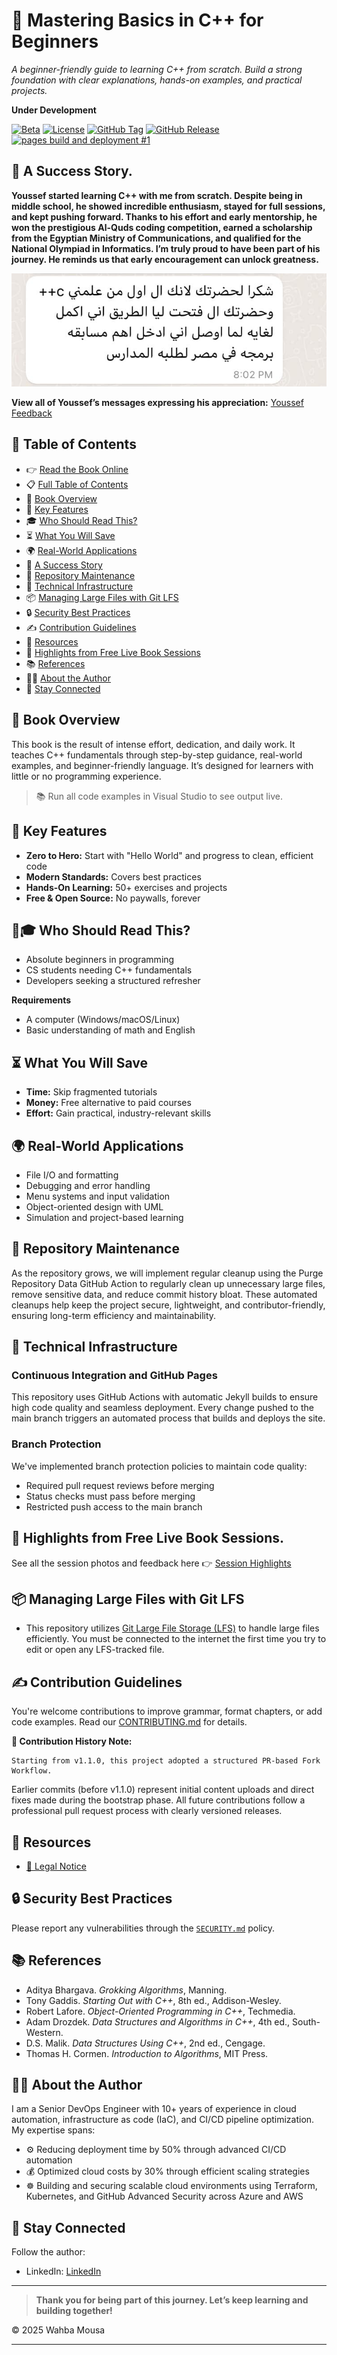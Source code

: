 # 🚀 Mastering Basics in C++ for Beginners
*A beginner-friendly guide to learning C++ from scratch. Build a strong foundation with clear explanations, hands-on examples, and practical projects.*

**Under Development**

[![Beta](https://img.shields.io/badge/Status-Beta-Purple)](https://github.com/AIOps-Vision/Mastering-Basics-in-Cpp-for-Beginners)
[![License](https://img.shields.io/badge/License-CC_BY--NC_4.0-lightgrey)](https://creativecommons.org/licenses/by-nc/4.0/)
[![GitHub Tag](https://img.shields.io/github/v/tag/AIOps-Vision/Mastering-Basics-in-Cpp-for-Beginners)](https://github.com/AIOps-Vision/Mastering-Basics-in-Cpp-for-Beginners/tags)
[![GitHub Release](https://img.shields.io/github/v/release/AIOps-Vision/Mastering-Basics-in-Cpp-for-Beginners?sort=semver)](https://github.com/AIOps-Vision/Mastering-Basics-in-Cpp-for-Beginners/releases)
[![pages build and deployment #1](https://github.com/AIOps-Vision/Mastering-Basics-in-Cpp-for-Beginners/actions/workflows/pages/pages-build-deployment/badge.svg?branch=main)](https://github.com/AIOps-Vision/Mastering-Basics-in-Cpp-for-Beginners/actions/workflows/pages/pages-build-deployment)

## 📸 A Success Story.
**Youssef started learning C++ with me from scratch. Despite being in middle school, he showed incredible enthusiasm, stayed for full sessions, and kept pushing forward. Thanks to his effort and early mentorship, he won the prestigious Al-Quds coding competition, earned a scholarship from the Egyptian Ministry of Communications, and qualified for the National Olympiad in Informatics. I’m truly proud to have been part of his journey. He reminds us that early encouragement can unlock greatness.**

![See More](./source/images/feedback/3-3-youseeffeedback.png)

**View all of Youssef’s messages expressing his appreciation:** [Youssef Feedback](./source/Success-Story.md)

## 📅 Table of Contents
- 👉 [Read the Book Online](https://aiops-vision.github.io/Mastering-Basics-in-Cpp-for-Beginners/)
- 📋 [Full Table of Contents](./index.md)
- 📖 [Book Overview](#-book-overview)
- 🎯 [Key Features](#-key-features)
- 🎓 [Who Should Read This?](#-who-should-read-this)
- ⏳ [What You Will Save](#-what-you-will-save)
- 🌍 [Real-World Applications](#-real-world-applications)
- 📸 [A Success Story](#-a-success-story)
- 🧹 [Repository Maintenance](#-repository-maintenance)
- 🚀 [Technical Infrastructure](#-technical-infrastructure)
- 📦 [Managing Large Files with Git LFS](#-managing-large-files-with-git-lfs)
- 🔒 [Security Best Practices](#-security-best-practices)
- ✍️ [Contribution Guidelines](#️-contribution-guidelines)
- 📂 [Resources](#-resources)
- 📸 [Highlights from Free Live Book Sessions](#-highlights-from-free-live-book-sessions)
- 📚 [References](#-references)
- 👨‍💻 [About the Author](#-about-the-author)
- 📩 [Stay Connected](#-stay-connected)

## 📖 Book Overview
This book is the result of intense effort, dedication, and daily work. It teaches C++ fundamentals through step-by-step guidance, real-world examples, and beginner-friendly language. It’s designed for learners with little or no programming experience.

> 📚 Run all code examples in Visual Studio to see output live.

## 🎯 Key Features
- **Zero to Hero:** Start with "Hello World" and progress to clean, efficient code
- **Modern Standards:** Covers best practices
- **Hands-On Learning:** 50+ exercises and projects
- **Free & Open Source:** No paywalls, forever

## 👩🎓 Who Should Read This?
- Absolute beginners in programming
- CS students needing C++ fundamentals
- Developers seeking a structured refresher

**Requirements**
- A computer (Windows/macOS/Linux)
- Basic understanding of math and English

## ⏳ What You Will Save
- **Time:** Skip fragmented tutorials
- **Money:** Free alternative to paid courses
- **Effort:** Gain practical, industry-relevant skills

## 🌍 Real-World Applications
- File I/O and formatting
- Debugging and error handling
- Menu systems and input validation
- Object-oriented design with UML
- Simulation and project-based learning

## 🧹 Repository Maintenance
As the repository grows, we will implement regular cleanup using the Purge Repository Data GitHub Action to regularly clean up unnecessary large files, remove sensitive data, and reduce commit history bloat. These automated cleanups help keep the project secure, lightweight, and contributor-friendly, ensuring long-term efficiency and maintainability.

## 🚀 Technical Infrastructure

### Continuous Integration and GitHub Pages
This repository uses GitHub Actions with automatic Jekyll builds to ensure high code quality and seamless deployment. Every change pushed to the main branch triggers an automated process that builds and deploys the site.

### Branch Protection
We've implemented branch protection policies to maintain code quality:

- Required pull request reviews before merging
- Status checks must pass before merging
- Restricted push access to the main branch

## 📸 Highlights from Free Live Book Sessions.
See all the session photos and feedback here 👉 [Session Highlights](./source/feedback.md)

## 📦 Managing Large Files with Git LFS
- This repository utilizes [Git Large File Storage (LFS)](https://git-lfs.github.com/) to handle large files efficiently. You must be connected to the internet the first time you try to edit or open any LFS-tracked file.

## ✍️ Contribution Guidelines
You're welcome contributions to improve grammar, format chapters, or add code examples. Read our [CONTRIBUTING.md](./source/CONTRIBUTING.md) for details.

**📌 Contribution History Note:**

	Starting from v1.1.0, this project adopted a structured PR-based Fork Workflow.
Earlier commits (before v1.1.0) represent initial content uploads and direct fixes made during the bootstrap phase.
All future contributions follow a professional pull request process with clearly versioned releases.

## 📂 Resources
- [📜 Legal Notice](./source/CODE_OF_CONDUCT.md)

## 🔒 Security Best Practices
Please report any vulnerabilities through the [`SECURITY.md`](./source/SECURITY.md) policy.

## 📚 References
- Aditya Bhargava. *Grokking Algorithms*, Manning.
- Tony Gaddis. *Starting Out with C++*, 8th ed., Addison-Wesley.
- Robert Lafore. *Object-Oriented Programming in C++*, Techmedia.
- Adam Drozdek. *Data Structures and Algorithms in C++*, 4th ed., South-Western.
- D.S. Malik. *Data Structures Using C++*, 2nd ed., Cengage.
- Thomas H. Cormen. *Introduction to Algorithms*, MIT Press.

## 👨‍💻 About the Author
I am a Senior DevOps Engineer with 10+ years of experience in cloud automation, infrastructure as code (IaC), and CI/CD pipeline optimization. My expertise spans:

- ⚙️ Reducing deployment time by 50% through advanced CI/CD automation
- 💰 Optimized cloud costs by 30% through efficient scaling strategies
- ☸️ Building and securing scalable cloud environments using Terraform, Kubernetes, and GitHub Advanced Security across Azure and AWS

## 📩 Stay Connected
Follow the author:
- LinkedIn: [LinkedIn](https://www.linkedin.com/in/wahbamousa/)

---

> **Thank you for being part of this journey. Let’s keep learning and building together!**

© 2025 Wahba Mousa

---
